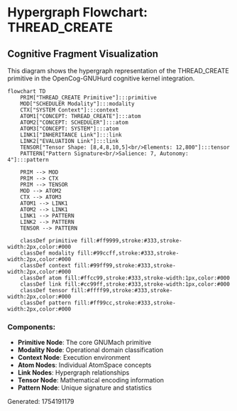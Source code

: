 # Hypergraph Flowchart: THREAD_CREATE

## Cognitive Fragment Visualization

This diagram shows the hypergraph representation of the THREAD_CREATE primitive in the OpenCog-GNUHurd cognitive kernel integration.

```mermaid
flowchart TD
    PRIM["THREAD_CREATE Primitive"]:::primitive
    MOD["SCHEDULER Modality"]:::modality
    CTX["SYSTEM Context"]:::context
    ATOM1["CONCEPT: THREAD_CREATE"]:::atom
    ATOM2["CONCEPT: SCHEDULER"]:::atom
    ATOM3["CONCEPT: SYSTEM"]:::atom
    LINK1["INHERITANCE Link"]:::link
    LINK2["EVALUATION Link"]:::link
    TENSOR["Tensor Shape: [8,4,8,10,5]<br/>Elements: 12,800"]:::tensor
    PATTERN["Pattern Signature<br/>Salience: 7, Autonomy: 4"]:::pattern

    PRIM --> MOD
    PRIM --> CTX
    PRIM --> TENSOR
    MOD --> ATOM2
    CTX --> ATOM3
    ATOM1 --> LINK1
    ATOM2 --> LINK1
    LINK1 --> PATTERN
    LINK2 --> PATTERN
    TENSOR --> PATTERN

    classDef primitive fill:#ff9999,stroke:#333,stroke-width:2px,color:#000
    classDef modality fill:#99ccff,stroke:#333,stroke-width:2px,color:#000
    classDef context fill:#99ff99,stroke:#333,stroke-width:2px,color:#000
    classDef atom fill:#ffcc99,stroke:#333,stroke-width:1px,color:#000
    classDef link fill:#cc99ff,stroke:#333,stroke-width:1px,color:#000
    classDef tensor fill:#ffff99,stroke:#333,stroke-width:2px,color:#000
    classDef pattern fill:#ff99cc,stroke:#333,stroke-width:2px,color:#000
```

### Components:
- **Primitive Node**: The core GNUMach primitive
- **Modality Node**: Operational domain classification
- **Context Node**: Execution environment
- **Atom Nodes**: Individual AtomSpace concepts
- **Link Nodes**: Hypergraph relationships
- **Tensor Node**: Mathematical encoding information
- **Pattern Node**: Unique signature and statistics

Generated: 1754191179
